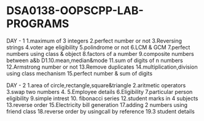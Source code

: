 # DSA0138-OOPSCPP-LAB-PROGRAMS
DAY - 1
1.maximum of 3 integers
2.perfect number or not
3.Reversing strings
4.voter age eligibility
5.polindrome or not
6.LCM & GCM
7.perfect numbers using class & object
8.factors of a number
9.composite numbers between a&b
D1.10.mean,median&mode
11.sum of digits of n numbers
12.Armstrong number or not
13.Remove duplicates
14.multiplication,division using class mechanism
15.perfect number & sum of digits


DAY - 2
1.area of circle,rectangle,square&triangle
2.aritmetic operators
3.swap two numbers
4.
5.Employee details
6.Eligibility
7.particular person eligibility
9.simple intrest
10. fibonacci series
12.student marks in 4 subjects
13.reverse order
15.Electricity bill generation
17.adding 2 numbers using friend class
18.reverse order by usingcall by reference
19.3 student details
